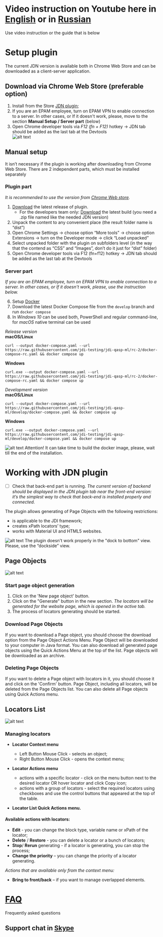 
# Video instruction on Youtube here in [English](https://www.youtube.com/watch?v=b2o6R98icRU) or in [Russian](https://www.youtube.com/watch?v=FJWJjxmJUMw)
Use video instruction or the guide that is below

# Setup plugin
The current JDN version is available both in Chrome Web Store and can be downloaded as a client-server application.
## Download via Chrome Web Store (preferable option)
1.	Install from the Store [JDN plugin](https://chrome.google.com/webstore/detail/jdn/dldagjdnndapekahhbpeemjifghccldg);
2.	If you are an EPAM employee, turn on EPAM VPN to enable connection to a server. In other cases, or If it doesn't work, please, move to the section **Manual Setup / Server part** (below)
3.  Open Chrome developer tools via *F12 (fn + F12)* hotkey → JDN tab should be added as the last tab at the Devtools   
![alt text](https://user-images.githubusercontent.com/53625116/192780907-6fdd41f4-cbbf-4335-b1fe-9db2da2f10af.png)

## Manual setup
It isn’t necessary if the plugin is working after downloading from Chrome Web Store. 
There are 2 independent parts, which must be installed separately

### **Plugin part**
*It is recommended to use the version from [Chrome Web store](https://chrome.google.com/webstore/detail/jdn/dldagjdnndapekahhbpeemjifghccldg).*  
1. [Download](https://github.com/jdi-testing/jdn-ai/releases?q=release) the latest release of plugin.
   *  For the developers team only: [Download](https://github.com/jdi-testing/jdn-ai/releases) the latest build (you need a .zip file named like the needed JDN version)
2. Unpack the content to any convenient place (the result folder name is “dist”)
3. Open Chrome Settings → choose option “More tools” → choose option Extensions → turn on the Developer mode → click “Load unpacked”
4. Select unpacked folder with the plugin on subfolders level (in the way that the contend as “CSS” and “Images”, don’t do it just for “dist” folder)
5. Open Chrome developer tools via F12 (fn+f12) hotkey → JDN tab should be added as the last tab at the Devtools 

### **Server part**  
*If you are an EPAM employee, turn on EPAM VPN to enable connection to a server. In other cases, or If it doesn't work, please, use the instruction below.*  

6. Setup [Docker](https://www.docker.com/products/docker-desktop)  
7. Download the latest Docker Compose file from the `develop` branch and run `docker compose`  
8. In _Windows 10_ can be used both, PowerShell and regular command-line, for _macOS_ native terminal can be used  

*Release version*  
**macOS/Linux**
```shell
curl --output docker-compose.yaml --url https://raw.githubusercontent.com/jdi-testing/jdi-qasp-ml/rc-2/docker-compose-rc.yaml && docker compose up
```
**Windows**
```shell
curl.exe --output docker-compose.yaml --url https://raw.githubusercontent.com/jdi-testing/jdi-qasp-ml/rc-2/docker-compose-rc.yaml && docker compose up
```
*Development version*  
**macOS/Linux**
```shell
curl --output docker-compose.yaml --url https://raw.githubusercontent.com/jdi-testing/jdi-qasp-ml/develop/docker-compose.yaml && docker compose up
```
**Windows**
```shell
curl.exe --output docker-compose.yaml --url https://raw.githubusercontent.com/jdi-testing/jdi-qasp-ml/develop/docker-compose.yaml && docker compose up
```
![alt text](https://img.icons8.com/emoji/16/000000/warning-emoji.png) Attention! It can take time to build the docker image, please, wait till the end of the installation.




# Working with JDN plugin

- [ ] Check that back-end part is running. *The current version of backend should be displayed in the JDN plugin tab near the front-end version: it’s the simplest way to check that back-end is installed properly and connected.*

The plugin allows generating of Page Objects with the following restrictions:
-	is applicable to the JDI framework;
-	creates xPath locators’ type;
-	works with Material UI and HTML5 websites.

![alt text](https://img.icons8.com/ios/16/000000/info--v1.png) The plugin doesn't work properly in the "dock to bottom" view. Please, use the “dockside” view.

## Page Objects
![alt text](https://user-images.githubusercontent.com/53625116/192288508-5a9c5760-04eb-4048-82ff-5118b007f6dc.png)

### Start page object generation
1. Click on the 'New page object' button.
2. Click on the "Generate" button in the new section. 
*The locators will be generated for the website page, which is opened in the active tab.*
3. The process of locators generating should be started.

### Download Page Objects
If you want to download a Page object, you should choose the download option from the Page Object Actions Menu. Page Object will be downloaded to your computer in Java format.
You can also download all generated page objects using the Quick Actions Menu at the top of the list. Page objects will be downloaded as an archive.

### Deleting Page Objects
If you want to delete a Page object with locators in it, you should choose it and click on the 'Confirm' button.  Page Object, including all locators, will be deleted from the Page Objects list.
You can also delete all Page objects using Quick Actions menu.

## Locators List
![alt text](https://user-images.githubusercontent.com/53625116/192290963-aab9c701-522e-4161-a7d2-68884dd389ed.png)


### Managing locators


* **Locator Context menu**
  * Left Button Mouse Click - selects an object; 
  * Right Button Mouse Click - opens the context menu;

* **Locator Actions menu**
  * actions with a specific locator - click on the menu button next to the desired locator OR hover locator and click Copy icon;
  * actions with a group of locators - select the required locators using checkboxes and use the control buttons that appeared at the top of the table.

*	**Locator List Quick Actions menu.**


#### Available actions with locators:

- **Edit** -  you can change the block type, variable name or xPath of the locator;
- **Delete** / **Restore** - you can delete a locator or a bunch of locators;
- **Stop**/ **Rerun** generating - if a locator is generating, you can stop the process;
-	**Change the priority** – you can change the priority of a locator generating.

*Actions that are available only from the context menu:*
-	**Bring to front/back** – if you want to manage overlapped elements.

# [FAQ](https://jdi-family.atlassian.net/l/cp/cV133esQ)
Frequently asked questions
## Support chat in [Skype](https://join.skype.com/clvyVvnZvWqc)

